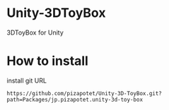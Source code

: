 # Unity-3DToyBox
3DToyBox for Unity

# How to install
install git URL
~~~
https://github.com/pizapotet/Unity-3D-ToyBox.git?path=Packages/jp.pizapotet.unity-3d-toy-box
~~~

